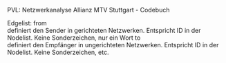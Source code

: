 PVL: Netzwerkanalyse Allianz MTV Stuttgart - Codebuch

Edgelist:
from	
  definiert den Sender in gerichteten Netzwerken. Entspricht ID in der Nodelist. Keine Sonderzeichen, nur ein Wort
to 	
  definiert den Empfänger in ungerichteten Netzwerken. Entspricht ID in der Nodelist. Keine Sonderzeichen, etc. 
